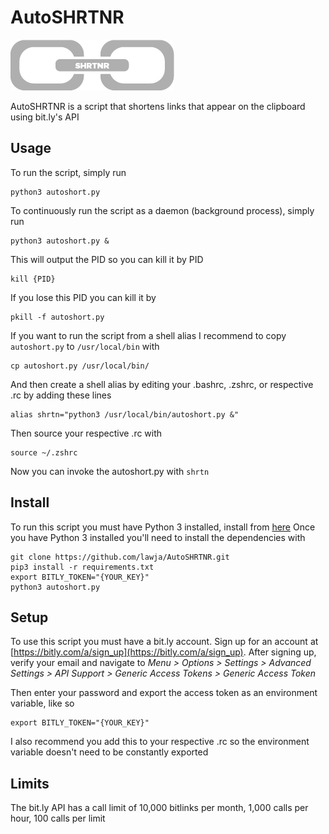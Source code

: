 # AutoSHRTNR
![alt text][logo]

[logo]: https://raw.githubusercontent.com/lawja/AutoSHRTNR/master/logo.png "Logo"

[demo]: https://media.giphy.com/media/3ohjV6XxCB65yVM9fG/giphy.gif "Demo"

AutoSHRTNR is a script that shortens links that appear on the clipboard using bit.ly's API
## Usage
To run the script, simply run

```shell
python3 autoshort.py
```
To continuously run the script as a daemon (background process), simply run

```shell
python3 autoshort.py &
```
This will output the PID so you can kill it by PID
```shell
kill {PID}
```
If you lose this PID you can kill it by
```shell
pkill -f autoshort.py
```
If you want to run the script from a shell alias I recommend to copy `autoshort.py` to `/usr/local/bin` with
```shell
cp autoshort.py /usr/local/bin/
```
And then create a shell alias by editing your .bashrc, .zshrc, or respective .rc by adding these lines
```shell
alias shrtn="python3 /usr/local/bin/autoshort.py &"
```
Then source your respective .rc with
```shell
source ~/.zshrc
```
Now you can invoke the autoshort.py with `shrtn`

## Install
To run this script you must have Python 3 installed, install from [here](https://google.com)
Once you have Python 3 installed you'll need to install the dependencies with
```
git clone https://github.com/lawja/AutoSHRTNR.git
pip3 install -r requirements.txt
export BITLY_TOKEN="{YOUR_KEY}"
python3 autoshort.py
```

## Setup
To use this script you must have a bit.ly account. Sign up for an account at [https://bitly.com/a/sign_up](https://bitly.com/a/sign_up).
After signing up, verify your email and navigate to *Menu > Options > Settings > Advanced Settings > API Support > Generic Access Tokens > Generic Access Token*

Then enter your password and export the access token as an environment variable, like so
```shell
export BITLY_TOKEN="{YOUR_KEY}"
```
I also recommend you add this to your respective .rc so the environment variable doesn't need to be constantly exported

## Limits
The bit.ly API has a call limit of 10,000 bitlinks per month, 1,000 calls per hour, 100 calls per limit
